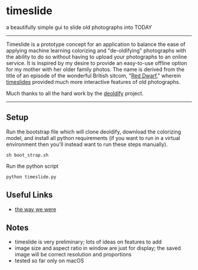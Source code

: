 # timeslide
a beautifully simple gui to slide old photographs into TODAY

---

Timeslide is a prototype concept for an application to balance the ease of applying machine learning colorizing and "de-oldifying" photographs with the ability to do so without having to upload your photographs to an online service. It is inspired by my desire to provide an easy-to-use offline option for my mother with her older family photos. The name is derived from the title of an episode of the wonderful British sitcom, "[Red Dwarf](https://www.reddwarf.co.uk/news/index.cfm)," wherein [timeslides](https://en.wikipedia.org/wiki/Timeslides) provided much more interactive features of old photographs.

Much thanks to all the hard work by the [deoldify](https://github.com/jantic/DeOldify) project.

---

## Setup

Run the bootstrap file which will clone deoldify, download the colorizing model, and install all python requirements (if you want to run in a virtual environment then you'll instead want to run these steps manually).

```
sh boot_strap.sh
```

Run the python script

```
python timeslide.py
```

## Useful Links

- [the way we were](https://www.reddit.com/r/TheWayWeWere/)

## Notes

- timeslide is very preliminary; lots of ideas on features to add
- image size and aspect ratio in window are just for display; the saved image will be correct resolution and proportions
- tested so far only on macOS